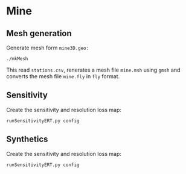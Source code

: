 # Mine



## Mesh generation

Generate mesh form `mine3D.geo:`

    ./mkMesh

This read `stations.csv`, renerates a mesh file `mine.msh` using `gmsh` and 
converts the mesh file `mine.fly` in `fly` format. 

## Sensitivity

Create the sensitivity and resolution loss map:

    runSensitivityERT.py config

## Synthetics

Create the sensitivity and resolution loss map:

    runSensitivityERT.py config
